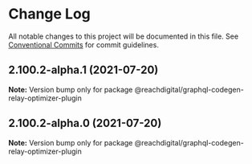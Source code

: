 # Change Log

All notable changes to this project will be documented in this file.
See [Conventional Commits](https://conventionalcommits.org) for commit guidelines.

## 2.100.2-alpha.1 (2021-07-20)

**Note:** Version bump only for package @reachdigital/graphql-codegen-relay-optimizer-plugin





## 2.100.2-alpha.0 (2021-07-20)

**Note:** Version bump only for package @reachdigital/graphql-codegen-relay-optimizer-plugin
